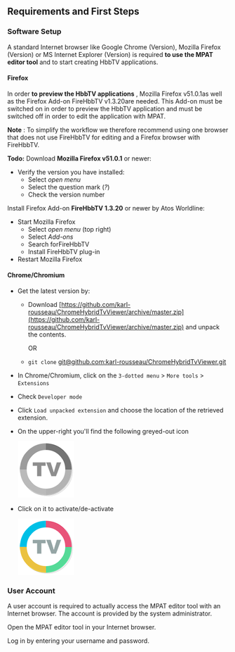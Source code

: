 ## Requirements and First Steps

### Software Setup

A standard Internet browser like Google Chrome (Version), Mozilla Firefox (Version) or MS Internet Explorer (Version) is required **to use the MPAT editor tool** and to start creating HbbTV applications.

#### Firefox

In order **to preview the HbbTV applications** , Mozilla Firefox v51.0.1as well as the Firefox Add-on FireHbbTV v1.3.20are needed. This Add-on must be switched on in order to preview the HbbTV application and must be switched off in order to edit the application with MPAT.

**Note** : To simplify the workflow we therefore recommend using one browser that does not use FireHbbTV for editing and a Firefox browser with FireHbbTV.

**Todo:** Download **Mozilla Firefox v51.0.1** or newer:

+ Verify the version you have installed:
	+ Select *open menu*
  	+ Select the question mark (*?*)
  	+ Check the version number

Install Firefox Add-on **FireHbbTV 1.3.20** or newer by Atos Worldline:

+ Start Mozilla Firefox
  + Select *open menu* (top right)
  + Select *Add-ons*
  + Search forFireHbbTV
  + Install FireHbbTV plug-in
+ Restart Mozilla Firefox

#### Chrome/Chromium
* Get the latest version by:
  * Download [https://github.com/karl-rousseau/ChromeHybridTvViewer/archive/master.zip](https://github.com/karl-rousseau/ChromeHybridTvViewer/archive/master.zip)
  and unpack the contents.

    OR
  * `git clone` [git@github.com:karl-rousseau/ChromeHybridTvViewer.git](git@github.com:karl-rousseau/ChromeHybridTvViewer.git)

* In Chrome/Chromium, click on the `3-dotted menu` > `More tools` > `Extensions`
* Check `Developer mode`
* Click `Load unpacked extension` and choose the location of the retrieved extension.
* On the upper-right you'll find the following greyed-out icon

  ![deactivated](/images/tv-icon128-off.png)
* Click on it to activate/de-activate

  ![activated](/images/tv-icon128-on.png)

### User Account

A user account is required to actually access the MPAT editor tool with an Internet browser. The account is provided by the system administrator.

Open the MPAT editor tool in your Internet browser.

Log in by entering your username and password.